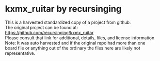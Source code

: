 
# kxmx_ruitar by recursinging  
This is a harvested standardized copy of a project from github.  
The original project can be found at:  
https://github.com/recursinging/kxmx_ruitar  
Please consult that link for additional, details, files, and license information.  
Note: It was auto harvested and if the original repo had more than one board file or anything out of the ordinary the files here are likely not representative.  
    
